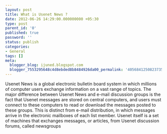 ```yaml
---
layout: post
title: What is Usenet News ?
date: 2012-06-26 14:29:00.000000000 +05:30
type: post
parent_id: '0'
published: true
password: ''
status: publish
categories:
- General
tags: []
meta:
  blogger_blog: ijuned.blogspot.com
  blogger_7553295648c4d8ebded8b8484926da00_permalink: '4056841250823735220'
---
```

<div dir="ltr" style="text-align:left;">Usenet News is a global electronic <span class="IL_AD" id="IL_AD4">bulletin<span class="IL_AD_ICON"></span></span> <span class="IL_AD" id="IL_AD5">board<span class="IL_AD_ICON"></span></span> system in which millions of computer users exchange information on a vast range of topics. The major difference between Usenet News and e-mail discussion groups is the fact that Usenet  messages are stored on central computers, and users must connect to  these computers to read or download the messages posted to these groups.  This is distinct from e-mail distribution, in which messages arrive in  the electronic <span class="IL_AD" id="IL_AD2">mailboxes<span class="IL_AD_ICON"></span></span> of each list member. Usenet itself is a set of machines that exchanges messages, or articles, from Usenet discussion forums, called <span class="IL_AD" id="IL_AD1">newsgroups<span class="IL_AD_ICON"></span></span></div>
